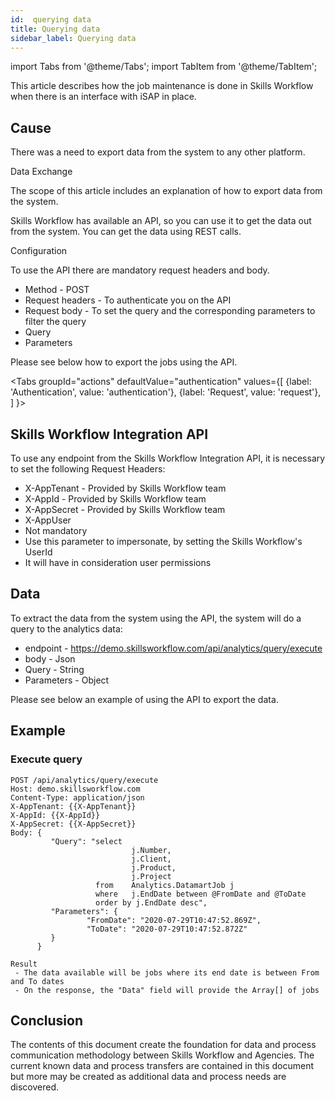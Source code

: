 ```yaml
---
id:  querying data
title: Querying data
sidebar_label: Querying data
---
```


import Tabs from '@theme/Tabs';
import TabItem from '@theme/TabItem';

This article describes how the job maintenance is done in Skills Workflow when there is an interface with iSAP in place.

## Cause

There was a need to export data from the system to any other platform.

Data Exchange

The scope of this article includes an explanation of how to export data from the system.

Skills Workflow has available an API, so you can use it to get the data out from the system. You can get the data using REST calls. 

Configuration

To use the API there are mandatory request headers and body.

- Method - POST
- Request headers - To authenticate you on the API
- Request body - To set the query and the corresponding parameters to filter the query
- Query
- Parameters

Please see below how to export the jobs using the API.


<Tabs
  groupId="actions"
  defaultValue="authentication"
  values={[
    {label: 'Authentication', value: 'authentication'},
    {label: 'Request', value: 'request'},
  ]
}>

<TabItem value="authentication">

## Skills Workflow Integration API

To use any endpoint from the Skills Workflow Integration API, it is necessary to set the following Request Headers:

- X-AppTenant - Provided by Skills Workflow team
- X-AppId - Provided by Skills Workflow team
- X-AppSecret - Provided by Skills Workflow team
- X-AppUser 
- Not mandatory
- Use this parameter to impersonate, by setting the Skills Workflow's UserId
- It will have in consideration user permissions

</TabItem>

<TabItem value="request">

## Data

To extract the data from the system using the API, the system will do a query to the analytics data:

- endpoint - https://demo.skillsworkflow.com/api/analytics/query/execute
- body - Json
- Query - String
- Parameters - Object

Please see below an example of using the API to export the data.

## Example

### Execute query

```
POST /api/analytics/query/execute 
Host: demo.skillsworkflow.com
Content-Type: application/json
X-AppTenant: {{X-AppTenant}}
X-AppId: {{X-AppId}}
X-AppSecret: {{X-AppSecret}}
Body: {
         "Query": "select 
                           j.Number,
                           j.Client,
                           j.Product,
                           j.Project
                   from    Analytics.DatamartJob j 
                   where   j.EndDate between @FromDate and @ToDate
                   order by j.EndDate desc",
         "Parameters": {
                 "FromDate": "2020-07-29T10:47:52.869Z",
                 "ToDate": "2020-07-29T10:47:52.872Z"
         }
      }

Result
 - The data available will be jobs where its end date is between From and To dates
 - On the response, the "Data" field will provide the Array[] of jobs
 ```

</TabItem>


</Tabs>

## Conclusion

The contents of this document create the foundation for data and process communication methodology between Skills Workflow and Agencies. The current known data and process transfers are contained in this document but more may be created as additional data and process needs are discovered.